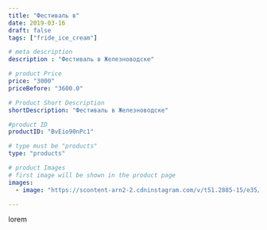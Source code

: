 ```yaml
---
title: "Фестиваль в"
date: 2019-03-16
draft: false
tags: ["fride_ice_cream"]

# meta description
description : "Фестиваль в Железноводске"

# product Price
price: "3000"
priceBefore: "3600.0"

# Product Short Description
shortDescription: "Фестиваль в Железноводске"

#product ID
productID: "BvEio90nPc1"

# type must be "products"
type: "products"

# product Images
# first image will be shown in the product page
images:
  - image: "https://scontent-arn2-2.cdninstagram.com/v/t51.2885-15/e35/52341914_796892020670333_6100885510580580813_n.jpg?se=7&tp=1&_nc_ht=scontent-arn2-2.cdninstagram.com&_nc_cat=105&_nc_ohc=xYuwcwMRomAAX8E662-&ccb=7-4&oh=4618e397e234bcefe5cf66644248edaa&oe=60842BBB&ig_cache_key=MjAwMDg3NjQ4MzIwMDc0MzIyMQ%3D%3D.2-ccb7-4"

---
```

lorem
